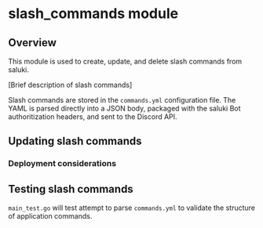 # slash_commands module

## Overview

This module is used to create, update, and delete slash commands from saluki.

[Brief description of slash commands]

Slash commands are stored in the `commands.yml` configuration file.  The YAML is parsed directly into a JSON body, packaged with the saluki Bot authoritization headers, and sent to the Discord API.

## Updating slash commands

### Deployment considerations

## Testing slash commands

`main_test.go` will test attempt to parse `commands.yml` to validate the structure of application commands. 
